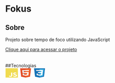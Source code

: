 <h1>Fokus</h1>

<h2>Sobre</h2>
 <p>Projeto sobre tempo de foco utilizando JavaScript</p>
 <a href = "https://fokus-three-puce.vercel.app">Clique aqui para acessar o projeto</a>
<br><br><br> 
##Tecnologias
<div>
  <img align="center" alt="Rafa-Js" height="30" width="40" src="https://raw.githubusercontent.com/devicons/devicon/master/icons/javascript/javascript-plain.svg">
  <img align="center" alt="HTML" height="30" width="40" src="https://raw.githubusercontent.com/devicons/devicon/master/icons/html5/html5-original.svg">
  <img align="center" alt="CSS" height="30" width="40" src="https://raw.githubusercontent.com/devicons/devicon/master/icons/css3/css3-original.svg">
</div>
